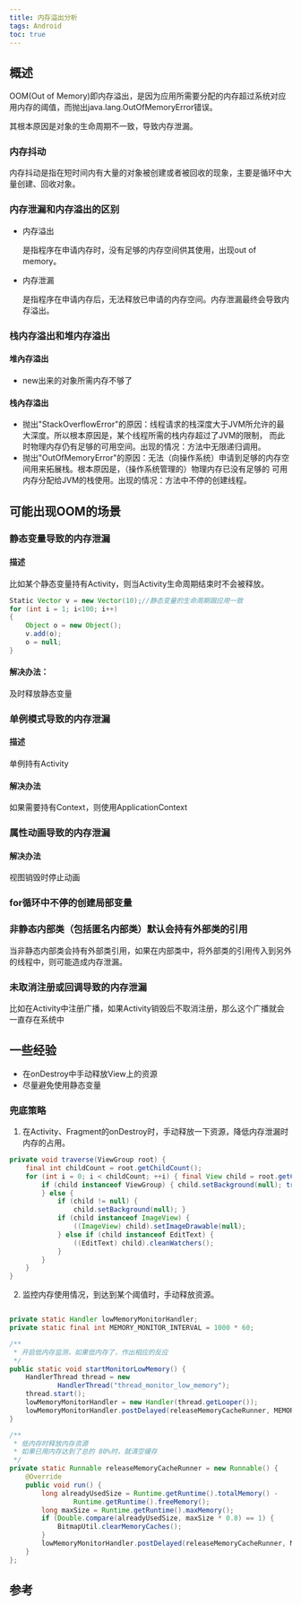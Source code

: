 ```yaml
---
title: 内存溢出分析
tags: Android
toc: true
---
```



## 概述

OOM(Out of Memory)即内存溢出，是因为应用所需要分配的内存超过系统对应用内存的阈值，而抛出java.lang.OutOfMemoryError错误。

其根本原因是对象的生命周期不一致，导致内存泄漏。


### 内存抖动

内存抖动是指在短时间内有大量的对象被创建或者被回收的现象，主要是循环中大量创建、回收对象。

### 内存泄漏和内存溢出的区别

- 内存溢出

    是指程序在申请内存时，没有足够的内存空间供其使用，出现out of memory。

- 内存泄漏

    是指程序在申请内存后，无法释放已申请的内存空间。内存泄漏最终会导致内存溢出。

### 栈内存溢出和堆内存溢出

#### 堆內存溢出

- new出来的对象所需内存不够了

#### 栈內存溢出

- 抛出"StackOverflowError"的原因：线程请求的栈深度大于JVM所允许的最大深度。所以根本原因是，某个线程所需的栈内存超过了JVM的限制，
  而此时物理内存仍有足够的可用空间。出现的情况：方法中无限递归调用。
- 抛出"OutOfMemoryError"的原因：无法（向操作系统）申请到足够的内存空间用来拓展栈。根本原因是，（操作系统管理的）物理内存已没有足够的
  可用内存分配给JVM的栈使用。出现的情况：方法中不停的创建线程。


## 可能出现OOM的场景

### 静态变量导致的内存泄漏
    
#### 描述

比如某个静态变量持有Activity，则当Activity生命周期结束时不会被释放。

```java
Static Vector v = new Vector(10);//静态变量的生命周期跟应用一致
for (int i = 1; i<100; i++)
{
    Object o = new Object();
    v.add(o);
    o = null;
}
```

#### 解决办法：

及时释放静态变量
  
### 单例模式导致的内存泄漏

#### 描述  

单例持有Activity

#### 解决办法

如果需要持有Context，则使用ApplicationContext

### 属性动画导致的内存泄漏

#### 解决办法

视图销毁时停止动画

### for循环中不停的创建局部变量


### 非静态内部类（包括匿名内部类）默认会持有外部类的引用

当非静态内部类会持有外部类引用，如果在内部类中，将外部类的引用传入到另外的线程中，则可能造成内存泄漏。
  

### 未取消注册或回调导致的内存泄漏

比如在Activity中注册广播，如果Activity销毁后不取消注册，那么这个广播就会一直存在系统中


## 一些经验

- 在onDestroy中手动释放View上的资源
- 尽量避免使用静态变量

### 兜底策略


1. 在Activity、Fragment的onDestroy时，手动释放一下资源，降低内存泄漏时内存的占用。

```java
private void traverse(ViewGroup root) {
    final int childCount = root.getChildCount();
    for (int i = 0; i < childCount; ++i) { final View child = root.getChildAt(i);
        if (child instanceof ViewGroup) { child.setBackground(null); traverse((ViewGroup) child);
        } else {
            if (child != null) {
                child.setBackground(null); }
            if (child instanceof ImageView) {
                ((ImageView) child).setImageDrawable(null);
            } else if (child instanceof EditText) {
                ((EditText) child).cleanWatchers(); 
            }
        } 
    }
}
```

2. 监控内存使用情况，到达到某个阈值时，手动释放资源。

```java

private static Handler lowMemoryMonitorHandler;
private static final int MEMORY_MONITOR_INTERVAL = 1000 * 60;

/**
 * 开启低内存监测，如果低内存了，作出相应的反应
 */
public static void startMonitorLowMemory() {
    HandlerThread thread = new
            HandlerThread("thread_monitor_low_memory");
    thread.start();
    lowMemoryMonitorHandler = new Handler(thread.getLooper());
    lowMemoryMonitorHandler.postDelayed(releaseMemoryCacheRunner, MEMORY_MONITOR_INTERVAL);
}

/**
 * 低内存时释放内存资源
 * 如果已用内存达到了总的 80%时，就清空缓存
 */
private static Runnable releaseMemoryCacheRunner = new Runnable() {
    @Override
    public void run() {
        long alreadyUsedSize = Runtime.getRuntime().totalMemory() -
                Runtime.getRuntime().freeMemory();
        long maxSize = Runtime.getRuntime().maxMemory();
        if (Double.compare(alreadyUsedSize, maxSize * 0.8) == 1) {
            BitmapUtil.clearMemoryCaches();
        }
        lowMemoryMonitorHandler.postDelayed(releaseMemoryCacheRunner, MEMORY_MONITOR_INTERVAL);
    }
};

```

## 参考

